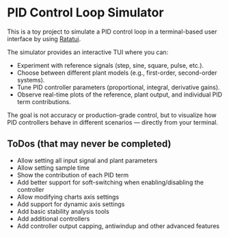 # PID Control Loop Simulator
This is a toy project to simulate a PID control loop in a terminal-based user interface by using [Ratatui](https://github.com/ratatui-org/ratatui).

The simulator provides an interactive TUI where you can:

- Experiment with reference signals (step, sine, square, pulse, etc.).
- Choose between different plant models (e.g., first-order, second-order systems).
- Tune PID controller parameters (proportional, integral, derivative gains).
- Observe real-time plots of the reference, plant output, and individual PID term contributions.

The goal is not accuracy or production-grade control, but to visualize how PID controllers behave in different scenarios — directly from your terminal.

## ToDos (that may never be completed)
- Allow setting all input signal and plant parameters
- Allow setting sample time
- Show the contribution of each PID term
- Add better support for soft-switching when enabling/disabling the controller
- Allow modifying charts axis settings
- Add support for dynamic axis settings
- Add basic stability analysis tools
- Add additional controllers
- Add controller output capping, antiwindup and other advanced features
